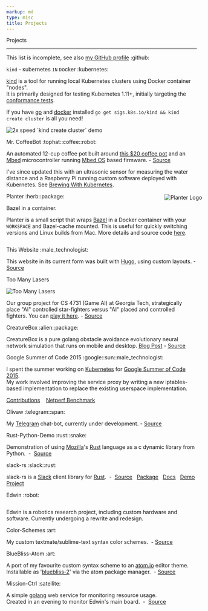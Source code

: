 ```yaml
---
markup: md
type: misc
title: Projects
---
```

<div class="tile">
    <p class="page-title">Projects</p>
    <hr>
    <p class="big bold section-title centered-text" style="margin-top: 0.25em">This list is incomplete, see also <span class="inline-block"><a href="http://github.com/BenTheElder">my GitHub profile</a> <span class="emoji" style="background-image:url(/images/GitHub-Mark-120px-plus.png)" title=":github:">:github:</span></span></p>
    <div class="full-bleed first list-item">
      <p class="section-title"><code>kind</code> - <code>K</code>ubernetes <code>IN</code> <code>D</code>ocker <span class="emoji" style="background-image:url(/images/kubernetes_logo.svg)" title=":kubernetes:"/>:kubernetes:</span></p>
      <p><a href="https://sigs.k8s.io/kind">kind</a> is a tool for running local Kubernetes clusters using Docker container "nodes".<br>It is primarily designed for testing Kubernetes 1.11+, initially targeting the <a href="https://github.com/kubernetes/community/blob/master/contributors/devel/conformance-tests.md">conformance tests</a>.</p>
      <p> If you have <a href="https://golang.org/">go</a> and <a href="https://www.docker.com/">docker</a> installed <code>go get sigs.k8s.io/kind && kind create cluster</code> is all you need!</p>
      <img class="" src="https://gist.githubusercontent.com/BenTheElder/621bc321fc6d9506fd936feb36d32dd0/raw/7fe14e9d0929cab428929ca6c501abc990c07359/kind-create-cluster.gif" alt="2x speed `kind create cluster` demo" />
    </div>
    <div class="full-bleed list-item">
      <p class="section-title">Mr. CoffeeBot <span class="emoji" style="background-image:url(/images/emoji/emoji_u1f3a9.png)" title=":tophat:">:tophat:</span><span class="emoji" style="background-image:url(/images/emoji/emoji_u2615.png)" title=":coffee:">:coffee:</span><span class="emoji" style="background-image:url(/images/emoji/emoji_u1f916.png)" title=":robot:">:robot:</span></p>
      <p>An automated 12-cup coffee pot built around <a href="https://www.mrcoffee.com/choose-by-brew/coffee/mr.-coffee-simple-brew-12-cup-switch-coffee-maker/CG.html?dwvar_CG_color=Black"> this $20 coffee pot</a> and an <a href="https://www.mbed.com/">Mbed</a> microcontroller running <a href="https://www.mbed.com/en/platform/mbed-os/">Mbed OS</a> based firmware. - <a href="https://github.com/BenTheElder/MrCoffeeBot" class="italic">Source</a></p>
      <p>I've since updated this with an ultrasonic sensor for measuring the water distance and a Raspberry Pi running custom software deployed with Kubernetes. See <a href="/posts/brewing-with-kubernetes">Brewing With Kubernetes</a>.</p>
    </div>
    <div class="full-bleed list-item">
      <p class="section-title">Planter <span class="emoji" style="background-image:url(/images/emoji/emoji_u1f33f.png)" alt="Herb" title=":herb:">:herb:</span><span class="emoji" style="background-image:url(/images/emoji/emoji_u1f4e6.png)" title=":package:">:package:</span></p>
      <p class="min-para">Bazel in a container.<img src="/images/planter.svg" alt="Planter Logo" title="Planter Logo" style="margin: 0; padding: 0; float: right; padding-left: 1em; clear: left; margin-top: -2em; margin-right: -1em;" /></p>
      <p class="min-para">Planter is a small script that wraps <a href="https://bazel.build">Bazel</a> in a Docker container with your <code>WORKSPACE</code> and Bazel-cache mounted. This is useful for quickly switching versions and Linux builds from Mac. More details and source code <a href="https://github.com/kubernetes/test-infra/tree/master/planter">here</a>.</p>
      <div style="clear: both;"></div>
    </div>
    <div class="full-bleed list-item">
      <p class="section-title">This Website <span class="emoji" style="background-image:url(/images/emoji/emoji_u1f468_200d_1f4bb.png)"title=":male_technologist:">:male_technologist:</span></p>
      <p>This website in its current form was built with <a href="https://gohugo.io/">Hugo</a>, using custom layouts. - <a href="https://github.com/BenTheElder/site" class="italic">Source</a>
      </p>
    </div>
    <div class="full-bleed list-item">
      <p class="section-title">Too Many Lasers <span class="emoji" style="background-image:url(/images/emoji/emoji_u1f680.png)" title=":rocket:"></span></p>
      <img src="/images/too_many_lasers_paused_optim.png" alt="Too Many Lasers" title="Too Many Lasers" class="centered" />
      <div><p>Our group project for CS 4731 (Game AI) at Georgia Tech, strategically place "AI" controlled star-fighters versus "AI" placed and controlled fighters. You can <a href="/projects/too-many-lasers">play it here</a>. - <a href="https://github.com/BenTheElder/Too-Many-Lasers" class="italic">Source</a></p>
      </div>
    </div>
    <div class="full-bleed list-item">
      <p class="section-title">CreatureBox <span class="emoji" style="background-image:url(/images/emoji/emoji_u1f47e.png)" title=":alien:">:alien:</span><span class="emoji" style="background-image:url(/images/emoji/emoji_u1f4e6.png)" title=":package:">:package:</span></p>
      <p>CreatureBox is a pure golang obstacle avoidance evolutionary neural network simulation that runs on mobile and desktop.
        <a href="/blog/creaturebox.html">Blog Post</a> -
        <a href="https://github.com/BenTheElder/creaturebox" class="italic">Source</a>
      </p>
    </div>
    <div class="full-bleed list-item">
      <p class="section-title">Google Summer of Code 2015 <span class="emoji" style="background-image:url(/images/google_g.png)" title=":google:">:google:</span><span class="emoji" style="background-image:url(/images/emoji/emoji_u2600.png)" title=":sun:">:sun:</span><span class="emoji" style="background-image:url(/images/emoji/emoji_u1f468_200d_1f4bb.png)" title=":male_technologist:">:male_technologist:<span></p>
      <p>I spent the summer working on <a href="http://kubernetes.io">Kubernetes</a> for <a href="https://developers.google.com/open-source/gsoc/">Google Summer of Code</a> <a href="https://www.google-melange.com/gsoc/homepage/google/gsoc2015">2015</a>.<br>My work involved improving the service proxy by writing a new iptables-based implementation to replace the existing userspace implementation.</p>
      <p><a href="https://github.com/kubernetes/kubernetes/commits/master?author=BenTheElder">Contributions</a>&nbsp;&nbsp;&nbsp;&nbsp;<a href="https://github.com/kubernetes/contrib/pull/10">Netperf Benchmark</a></p>
    </div>
    <div class="full-bleed list-item">
      <p class="section-title">Olivaw <span class="emoji" style="background-image:url(/images/telegram_logo.png)" title=":telegram:">:telegram:</span><span class="emoji" style="background-image:url(/images/emoji/emoji_u1f916.png)" title=":robot:">:span:</span></p>
      <p>My
        <a href="https://telegram.org/">Telegram</a> chat-bot, currently under development. -
        <a href="https://github.com/BenTheElder/olivaw" class="italic">Source</a>
      </p>
    </div>
    <div class="full-bleed list-item">
      <p class="section-title">Rust-Python-Demo <span class="emoji" style="background-image:url(/images/rust-logo-128x128-blk.png)" title=":rust:">:rust:</span><span class="emoji" style="background-image:url(/images/emoji/emoji_u1f40d.png)" title=":snake:">:snake:</span></p>
      <p>Demonstration of using
        <a href="https://www.mozilla.org/">Mozilla</a>'s
        <a href="http://www.rust-lang.org">Rust</a> language as a c dynamic library from Python.&nbsp;&nbsp;-&nbsp;
        <a href="https://github.com/BenTheElder/rust-python-demo" class="italic">Source</a>
      </p>
    </div>
    <div class="full-bleed list-item">
      <p class="section-title">slack-rs <span class="emoji" style="background-image:url(/images/Slack_Mark_Web_Cropped.png)" title=":slack:">:slack:</span><span class="emoji" style="background-image:url(/images/rust-logo-128x128-blk.png)" title=":rust:">:rust:</span></p>
      <p>slack-rs is a
        <a href="https://slack.com/">Slack</a> client library for
        <a href="http://www.rust-lang.org">Rust</a>.&nbsp;&nbsp;-&nbsp;
        <a href="https://github.com/BenTheElder/slack-rs" class="italic">Source</a>&nbsp;&nbsp;
        <a href="https://crates.io/crates/slack">Package</a>&nbsp;&nbsp;
        <a href="https://bentheelder.github.io/slack-rs">Docs</a>&nbsp;&nbsp;
        <a href="https://github.com/BenTheElder/slack-rs-demo">Demo Project</a>
      </p>
    </div>
    <div class="full-bleed list-item">
      <p class="section-title">Edwin <span class="emoji" style="background-image:url(/images/emoji/emoji_u1f916.png)" title=":robot:">:robot:<span></p>
      <img src="/images/robot.png" alt="" title="Edwin" class="centered" />
      <p>Edwin is a robotics research project, including custom hardware and software. Currently undergoing a rewrite and redesign.</p>
    </div>
    <div class="full-bleed list-item">
      <p class="section-title">Color-Schemes <span class="emoji" style="background-image:url(/images/emoji/emoji_u1f3a8.png)" title=":art:">:art:</span></p>
      <p>My custom textmate/sublime-text syntax color schemes.&nbsp;&nbsp;-&nbsp;<a href="https://github.com/BenTheElder/color-schemes" class="italic">Source</a></p>
    </div>
    <div class="full-bleed list-item">
      <p class="section-title">BlueBliss-Atom  <span class="emoji" style="background-image:url(/images/emoji/emoji_u1f3a8.png)" title=":art:">:art:</span></p>
      <p>A port of my favourite custom syntax scheme to an <a href="https://atom.io/">atom.io</a> editor theme.<br/> Installable as '<a href="https://atom.io/themes/bluebliss-2">bluebliss-2</a>' via the atom package manager.&nbsp;&nbsp;-&nbsp;<a href="https://github.com/BenTheElder/bluebliss-atom" class="italic">Source</a></p>
    </div>
    <div class="full-bleed list-item last">
      <p class="section-title">Mission-Ctrl <span class="emoji" style="background-image:url(/images/emoji/emoji_u1f4e1.png)" title=":satellite:">:satellite:</span></p>
      <p>A simple
        <a href="https://golang.org">golang</a> web service for monitoring resource usage.
        <br/> Created in an evening to monitor Edwin's main board.&nbsp;&nbsp;-&nbsp;
        <a href="https://github.com/BenTheElder/mission-ctrl" class="italic">Source</a>
      </p>
    </div>
    <div style="height: .25em"></div>
  </div>
